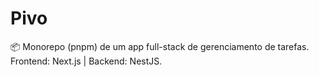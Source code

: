# Pivo
📦 Monorepo (pnpm) de um app full-stack de gerenciamento de tarefas. Frontend: Next.js | Backend: NestJS.
